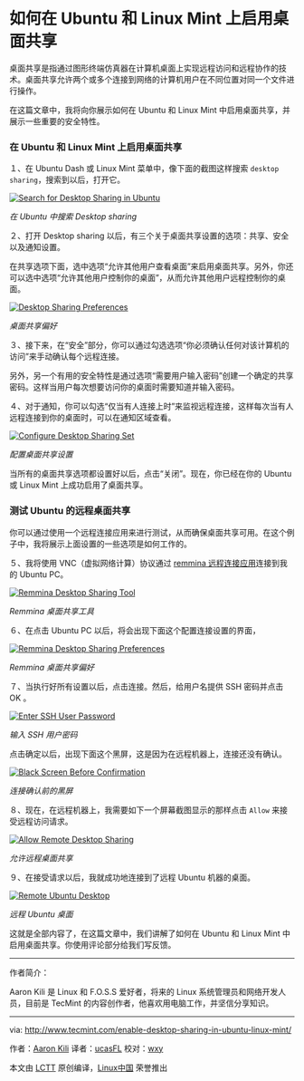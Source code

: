 如何在 Ubuntu 和 Linux Mint 上启用桌面共享
============================================================

桌面共享是指通过图形终端仿真器在计算机桌面上实现远程访问和远程协作的技术。桌面共享允许两个或多个连接到网络的计算机用户在不同位置对同一个文件进行操作。

在这篇文章中，我将向你展示如何在 Ubuntu 和 Linux Mint 中启用桌面共享，并展示一些重要的安全特性。

### 在 Ubuntu 和 Linux Mint 上启用桌面共享

１、在 Ubuntu Dash 或 Linux Mint 菜单中，像下面的截图这样搜索 `desktop sharing`，搜索到以后，打开它。

[
 ![Search for Desktop Sharing in Ubuntu](http://www.tecmint.com/wp-content/uploads/2017/03/search-for-desktop-sharing.png)
][1]

*在 Ubuntu 中搜索 Desktop sharing*

２、打开 Desktop sharing 以后，有三个关于桌面共享设置的选项：共享、安全以及通知设置。

在共享选项下面，选中选项“允许其他用户查看桌面”来启用桌面共享。另外，你还可以选中选项“允许其他用户控制你的桌面”，从而允许其他用户远程控制你的桌面。

[
 ![Desktop Sharing Preferences](http://www.tecmint.com/wp-content/uploads/2017/03/desktop-sharing-settings-inte.png)
][2]

*桌面共享偏好*

３、接下来，在“安全”部分，你可以通过勾选选项“你必须确认任何对该计算机的访问”来手动确认每个远程连接。

另外，另一个有用的安全特性是通过选项“需要用户输入密码”创建一个确定的共享密码。这样当用户每次想要访问你的桌面时需要知道并输入密码。

４、对于通知，你可以勾选“仅当有人连接上时”来监视远程连接，这样每次当有人远程连接到你的桌面时，可以在通知区域查看。

[
 ![Configure Desktop Sharing Set](http://www.tecmint.com/wp-content/uploads/2017/03/Configure-Desktop-Sharing-Set.png)
][3]

*配置桌面共享设置*

当所有的桌面共享选项都设置好以后，点击“关闭”。现在，你已经在你的 Ubuntu 或 Linux Mint 上成功启用了桌面共享。

### 测试 Ubuntu 的远程桌面共享

你可以通过使用一个远程连接应用来进行测试，从而确保桌面共享可用。在这个例子中，我将展示上面设置的一些选项是如何工作的。

５、我将使用 VNC（虚拟网络计算）协议通过 [remmina 远程连接应用][4]连接到我的 Ubuntu PC。

[
 ![Remmina Desktop Sharing Tool](http://www.tecmint.com/wp-content/uploads/2017/03/Remmina-Desktop-Sharing-Tool.png)
][5]

*Remmina 桌面共享工具*

６、在点击 Ubuntu PC 以后，将会出现下面这个配置连接设置的界面，

[
 ![Remmina Desktop Sharing Preferences](http://www.tecmint.com/wp-content/uploads/2017/03/Remmina-Configure-Remote-Desk.png)
][6]

*Remmina 桌面共享偏好*

７、当执行好所有设置以后，点击连接。然后，给用户名提供 SSH 密码并点击 OK 。

[
 ![Enter SSH User Password](http://www.tecmint.com/wp-content/uploads/2017/03/shared-pass.png)
][7]

*输入 SSH 用户密码*

点击确定以后，出现下面这个黑屏，这是因为在远程机器上，连接还没有确认。

[
 ![Black Screen Before Confirmation](http://www.tecmint.com/wp-content/uploads/2017/03/black-screen-before-confirmat.png)
][8]

*连接确认前的黑屏*

８、现在，在远程机器上，我需要如下一个屏幕截图显示的那样点击 `Allow` 来接受远程访问请求。

[
 ![Allow Remote Desktop Sharing](http://www.tecmint.com/wp-content/uploads/2017/03/accept-remote-access-request.png)
][9]

*允许远程桌面共享*

９、在接受请求以后，我就成功地连接到了远程 Ubuntu 机器的桌面。

[
 ![Remote Ubuntu Desktop](http://www.tecmint.com/wp-content/uploads/2017/03/successfully-connected-to-rem.png)
][10]

*远程 Ubuntu 桌面*

这就是全部内容了，在这篇文章中，我们讲解了如何在 Ubuntu 和 Linux Mint 中启用桌面共享。你使用评论部分给我们写反馈。

--------------------------------------------------------------------------------


作者简介：

Aaron Kili 是 Linux 和 F.O.S.S 爱好者，将来的 Linux 系统管理员和网络开发人员，目前是 TecMint 的内容创作者，他喜欢用电脑工作，并坚信分享知识。

--------------------------------------------------------------------------------

via: http://www.tecmint.com/enable-desktop-sharing-in-ubuntu-linux-mint/

作者：[Aaron Kili][a]
译者：[ucasFL](https://github.com/ucasFL)
校对：[wxy](https://github.com/wxy)

本文由 [LCTT](https://github.com/LCTT/TranslateProject) 原创编译，[Linux中国](https://linux.cn/) 荣誉推出

[a]:http://www.tecmint.com/author/aaronkili/

[1]:http://www.tecmint.com/wp-content/uploads/2017/03/search-for-desktop-sharing.png
[2]:http://www.tecmint.com/wp-content/uploads/2017/03/desktop-sharing-settings-inte.png
[3]:http://www.tecmint.com/wp-content/uploads/2017/03/Configure-Desktop-Sharing-Set.png
[4]:http://www.tecmint.com/remmina-remote-desktop-sharing-and-ssh-client
[5]:http://www.tecmint.com/wp-content/uploads/2017/03/Remmina-Desktop-Sharing-Tool.png
[6]:http://www.tecmint.com/wp-content/uploads/2017/03/Remmina-Configure-Remote-Desk.png
[7]:http://www.tecmint.com/wp-content/uploads/2017/03/shared-pass.png
[8]:http://www.tecmint.com/wp-content/uploads/2017/03/black-screen-before-confirmat.png
[9]:http://www.tecmint.com/wp-content/uploads/2017/03/accept-remote-access-request.png
[10]:http://www.tecmint.com/wp-content/uploads/2017/03/successfully-connected-to-rem.png
[11]:http://www.tecmint.com/author/aaronkili/
[12]:http://www.tecmint.com/10-useful-free-linux-ebooks-for-newbies-and-administrators/
[13]:http://www.tecmint.com/free-linux-shell-scripting-books/
